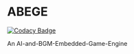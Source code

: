 # ABEGE

[![Codacy Badge](https://api.codacy.com/project/badge/Grade/650e633030644ff1a4373c88615e1bff)](https://www.codacy.com/app/hs1145/ABEGE?utm_source=github.com&utm_medium=referral&utm_content=ABEGE-dev/ABEGE&utm_campaign=badger)

An AI-and-BGM-Embedded-Game-Engine
